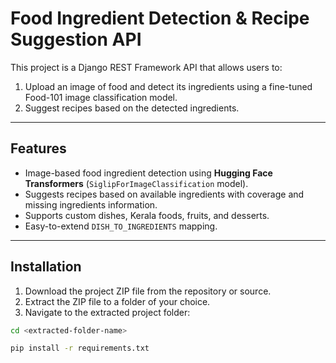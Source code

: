 # Food Ingredient Detection & Recipe Suggestion API

This project is a Django REST Framework API that allows users to:  
1. Upload an image of food and detect its ingredients using a fine-tuned Food-101 image classification model.  
2. Suggest recipes based on the detected ingredients.

---

## Features

- Image-based food ingredient detection using **Hugging Face Transformers** (`SiglipForImageClassification` model).  
- Suggests recipes based on available ingredients with coverage and missing ingredients information.  
- Supports custom dishes, Kerala foods, fruits, and desserts.  
- Easy-to-extend `DISH_TO_INGREDIENTS` mapping.  

---

## Installation

1. Download the project ZIP file from the repository or source.  
2. Extract the ZIP file to a folder of your choice.  
3. Navigate to the extracted project folder:

```bash
cd <extracted-folder-name>

pip install -r requirements.txt

